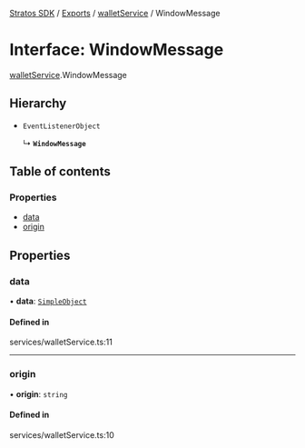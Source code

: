 [Stratos SDK](../README.md) / [Exports](../modules.md) / [walletService](../modules/walletService.md) / WindowMessage

# Interface: WindowMessage

[walletService](../modules/walletService.md).WindowMessage

## Hierarchy

- `EventListenerObject`

  ↳ **`WindowMessage`**

## Table of contents

### Properties

- [data](walletService.WindowMessage.md#data)
- [origin](walletService.WindowMessage.md#origin)

## Properties

### data

• **data**: [`SimpleObject`](walletService.SimpleObject.md)

#### Defined in

services/walletService.ts:11

___

### origin

• **origin**: `string`

#### Defined in

services/walletService.ts:10
